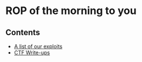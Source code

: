 # ROP of the morning to you

## Contents

* [A list of our exploits](./exploits)
* [CTF Write-ups](./write-ups)